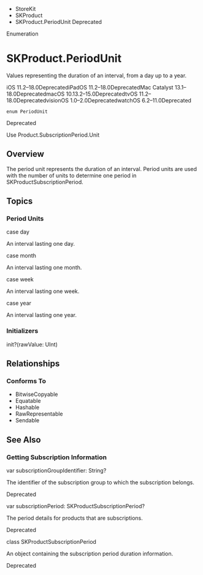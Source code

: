 

- StoreKit
- SKProduct
-  SKProduct.PeriodUnit Deprecated

Enumeration

# SKProduct.PeriodUnit

Values representing the duration of an interval, from a day up to a year.

iOS 11.2–18.0DeprecatediPadOS 11.2–18.0DeprecatedMac Catalyst 13.1–18.0DeprecatedmacOS 10.13.2–15.0DeprecatedtvOS 11.2–18.0DeprecatedvisionOS 1.0–2.0DeprecatedwatchOS 6.2–11.0Deprecated

``` source
enum PeriodUnit
```

Deprecated

Use Product.SubscriptionPeriod.Unit

## Overview

The period unit represents the duration of an interval. Period units are used with the number of units to determine one period in SKProductSubscriptionPeriod.

## Topics

### Period Units

case day

An interval lasting one day.

case month

An interval lasting one month.

case week

An interval lasting one week.

case year

An interval lasting one year.

### Initializers

init?(rawValue: UInt)

## Relationships

### Conforms To

- BitwiseCopyable
- Equatable
- Hashable
- RawRepresentable
- Sendable

## See Also

### Getting Subscription Information

var subscriptionGroupIdentifier: String?

The identifier of the subscription group to which the subscription belongs.

Deprecated

var subscriptionPeriod: SKProductSubscriptionPeriod?

The period details for products that are subscriptions.

Deprecated

class SKProductSubscriptionPeriod

An object containing the subscription period duration information.

Deprecated

